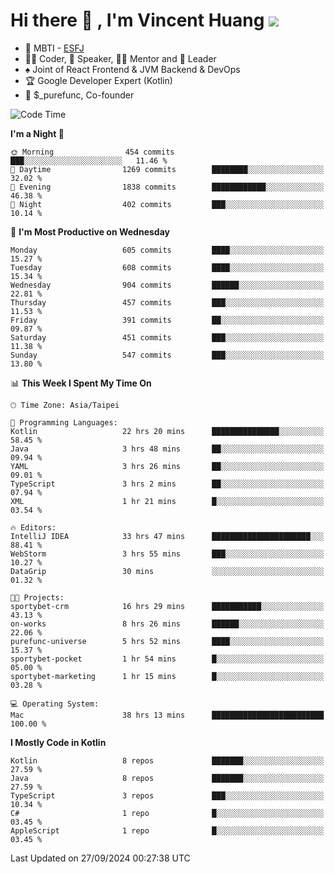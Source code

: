 # Hi there 👋 , I'm Vincent Huang ![](https://komarev.com/ghpvc/?username=Jian-Min-Huang)
- 👀 MBTI - [ESFJ](https://www.16personalities.com/esfj-personality)
- 👨‍💻 Coder, 🎤 Speaker, 👨‍🏫 Mentor and 🚀 Leader
- ♠️ Joint of React Frontend & JVM Backend & DevOps
- 🏆 Google Developer Expert (Kotlin)
- 💼 $_purefunc, Co-founder

<!--START_SECTION:waka-->
![Code Time](http://img.shields.io/badge/Code%20Time-4%2C511%20hrs%203%20mins-blue)

**I'm a Night 🦉** 

```text
🌞 Morning                454 commits         ███░░░░░░░░░░░░░░░░░░░░░░   11.46 % 
🌆 Daytime                1269 commits        ████████░░░░░░░░░░░░░░░░░   32.02 % 
🌃 Evening                1838 commits        ████████████░░░░░░░░░░░░░   46.38 % 
🌙 Night                  402 commits         ███░░░░░░░░░░░░░░░░░░░░░░   10.14 % 
```
📅 **I'm Most Productive on Wednesday** 

```text
Monday                   605 commits         ████░░░░░░░░░░░░░░░░░░░░░   15.27 % 
Tuesday                  608 commits         ████░░░░░░░░░░░░░░░░░░░░░   15.34 % 
Wednesday                904 commits         ██████░░░░░░░░░░░░░░░░░░░   22.81 % 
Thursday                 457 commits         ███░░░░░░░░░░░░░░░░░░░░░░   11.53 % 
Friday                   391 commits         ██░░░░░░░░░░░░░░░░░░░░░░░   09.87 % 
Saturday                 451 commits         ███░░░░░░░░░░░░░░░░░░░░░░   11.38 % 
Sunday                   547 commits         ███░░░░░░░░░░░░░░░░░░░░░░   13.80 % 
```


📊 **This Week I Spent My Time On** 

```text
🕑︎ Time Zone: Asia/Taipei

💬 Programming Languages: 
Kotlin                   22 hrs 20 mins      ███████████████░░░░░░░░░░   58.45 % 
Java                     3 hrs 48 mins       ██░░░░░░░░░░░░░░░░░░░░░░░   09.94 % 
YAML                     3 hrs 26 mins       ██░░░░░░░░░░░░░░░░░░░░░░░   09.01 % 
TypeScript               3 hrs 2 mins        ██░░░░░░░░░░░░░░░░░░░░░░░   07.94 % 
XML                      1 hr 21 mins        █░░░░░░░░░░░░░░░░░░░░░░░░   03.54 % 

🔥 Editors: 
IntelliJ IDEA            33 hrs 47 mins      ██████████████████████░░░   88.41 % 
WebStorm                 3 hrs 55 mins       ███░░░░░░░░░░░░░░░░░░░░░░   10.27 % 
DataGrip                 30 mins             ░░░░░░░░░░░░░░░░░░░░░░░░░   01.32 % 

🐱‍💻 Projects: 
sportybet-crm            16 hrs 29 mins      ███████████░░░░░░░░░░░░░░   43.13 % 
on-works                 8 hrs 26 mins       ██████░░░░░░░░░░░░░░░░░░░   22.06 % 
purefunc-universe        5 hrs 52 mins       ████░░░░░░░░░░░░░░░░░░░░░   15.37 % 
sportybet-pocket         1 hr 54 mins        █░░░░░░░░░░░░░░░░░░░░░░░░   05.00 % 
sportybet-marketing      1 hr 15 mins        █░░░░░░░░░░░░░░░░░░░░░░░░   03.28 % 

💻 Operating System: 
Mac                      38 hrs 13 mins      █████████████████████████   100.00 % 
```

**I Mostly Code in Kotlin** 

```text
Kotlin                   8 repos             ███████░░░░░░░░░░░░░░░░░░   27.59 % 
Java                     8 repos             ███████░░░░░░░░░░░░░░░░░░   27.59 % 
TypeScript               3 repos             ███░░░░░░░░░░░░░░░░░░░░░░   10.34 % 
C#                       1 repo              █░░░░░░░░░░░░░░░░░░░░░░░░   03.45 % 
AppleScript              1 repo              █░░░░░░░░░░░░░░░░░░░░░░░░   03.45 % 
```




 Last Updated on 27/09/2024 00:27:38 UTC
<!--END_SECTION:waka-->
